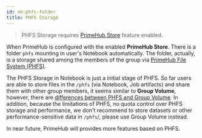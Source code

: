 ```yaml
---
id: nb-phfs-folder
title: PHFS Storage
---
```


>PHFS Storage requires [PrimeHub Store](design/primehub-store) feature enabled.

When PrimeHub is configured with the enabled **PrimeHub Store**. There is a folder `phfs` mounting in user's Notebook automatically. The folder, actually, is a storage shared among the members of the group via [PrimeHub File System (PHFS)](design/phfs).

The PHFS Storage in Notebook is just a initial stage of PHFS. So far users are able to store files in the `/phfs` (via Notebook, Job artifacts) and share them with other group members, it seems similar to **Group Volume**, however, there are [differences between PHFS and Group Volume](design/phfs#comparing-to-group-volume). In addition, because the limitations of PHFS, no quota control over PHFS storage and performance, we don't recommend to store datasets or other performance-sensitive data in `/phfs`/, please use Group Volume instead.

In near future, PrimeHub will provides more features based on PHFS.

